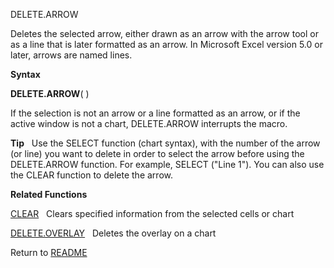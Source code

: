 DELETE.ARROW

Deletes the selected arrow, either drawn as an arrow with the arrow tool
or as a line that is later formatted as an arrow. In Microsoft Excel
version 5.0 or later, arrows are named lines.

**Syntax**

**DELETE.ARROW**( )

If the selection is not an arrow or a line formatted as an arrow, or if
the active window is not a chart, DELETE.ARROW interrupts the macro.

**Tip**&nbsp;&nbsp;&nbsp;Use the SELECT function (chart syntax), with
the number of the arrow (or line) you want to delete in order to select
the arrow before using the DELETE.ARROW function. For example, SELECT
("Line 1"). You can also use the CLEAR function to delete the arrow.

**Related Functions**

[CLEAR](CLEAR.md)&nbsp;&nbsp;&nbsp;Clears specified information from the selected
cells or chart

[DELETE.OVERLAY](DELETE.OVERLAY.md)&nbsp;&nbsp;&nbsp;Deletes the overlay on a chart



Return to [README](README.md)

